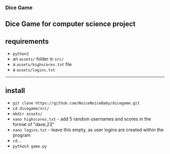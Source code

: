 ### Dice Game
Dice Game for computer science project
---
## requirements
* `python3`
* an `assets/` folder in `src/`
* a `assets/highscores.txt` file
* a `assets/logins.txt`
---
## install
* `git clone https://github.com/NoiceNoiceBaby/dicegame.git`
* `cd dicegame/src/`
* `mkdir assets/`
* `nano highscores.txt` - add 5 random usernames and scores in the format of "dave,23"
* `nano logins.txt` - leave this empty, as user logins are created within the program
* `cd..`
* `python3 game.py`